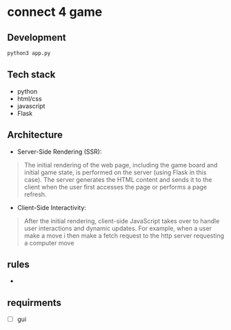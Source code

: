 # connect 4 game

## Development
```bash
python3 app.py
```

## Tech stack
- python
- html/css
- javascript
- Flask

## Architecture
- Server-Side Rendering (SSR): 
> The initial rendering of the web page, including the game board and initial game state, is performed on the server (using Flask in this case). The server generates the HTML content and sends it to the client when the user first accesses the page or performs a page refresh.

- Client-Side Interactivity: 
> After the initial rendering, client-side JavaScript takes over to handle user interactions and dynamic updates. For example, when a user make a move i then make a fetch request to the http server requesting a computer move


## rules
- 

## requirments
- [ ] gui


